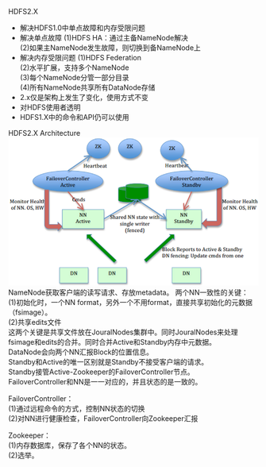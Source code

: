 HDFS2.X
- 解决HDFS1.0中单点故障和内存受限问题
- 解决单点故障
  (1)HDFS HA：通过主备NameNode解决<br>
  (2)如果主NameNode发生故障，则切换到备NameNode上<br>
- 解决内存受限问题
  (1)HDFS Federation<br>
  (2)水平扩展，支持多个NameNode<br>
  (3)每个NameNode分管一部分目录<br>
  (4)所有NameNode共享所有DataNode存储<br>
- 2.x仅是架构上发生了变化，使用方式不变
- 对HDFS使用者透明
- HDFS1.X中的命令和API仍可以使用

HDFS2.X Architecture <br>
![avatar](hdfsha.png)<br>
NameNode获取客户端的读写请求、存放metadata。
两个NN一致性的关键：<br>
(1)初始化时，一个NN format，另外一个不用format，直接共享初始化的元数据（fsimage）。<br>
(2)共享edits文件<br>
这两个关键是共享文件放在JouralNodes集群中。同时JouralNodes来处理fsimage和edits的合并。同时合并Active和Standby内存中元数据。<br>
DataNode会向两个NN汇报Block的位置信息。<br>
Standby和Active的唯一区别就是Standby不接受客户端的请求。<br>
Standby接管Active-Zookeeper的FailoverController节点。<br>
FailoverController和NN是一一对应的，并且状态的是一致的。<br>

FailoverController：<br>
(1)通过远程命令的方式，控制NN状态的切换<br>
(2)对NN进行健康检查，FailoverController向Zookeeper汇报<br>

Zookeeper：<br>
(1)内存数据库，保存了各个NN的状态。<br>
(2)选举。<br>

